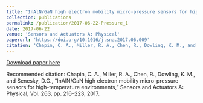 ```yaml
---
title: "InAlN/GaN high electron mobility micro-pressure sensors for high-temperature environments"
collection: publications
permalink: /publication/2017-06-22-Pressure_1
date: 2017-06-22
venue: 'Sensors and Actuators A: Physical'
paperurl: 'https://doi.org/10.1016/j.sna.2017.06.009'
citation: 'Chapin, C. A., Miller, R. A., Chen, R., Dowling, K. M., and Senesky, D.G., “InAlN/GaN high electron mobility micro-pressure sensors for high-temperature environments,” Sensors and Actuators A: Physical, Vol. 263, pp. 216–223, 2017.'
---
```

[Download paper here](https://doi.org/10.1016/j.sna.2017.06.009)

Recommended citation: Chapin, C. A., Miller, R. A., Chen, R., Dowling, K. M., and Senesky, D.G., “InAlN/GaN high electron mobility micro-pressure sensors for high-temperature environments,” Sensors and Actuators A: Physical, Vol. 263, pp. 216–223, 2017.